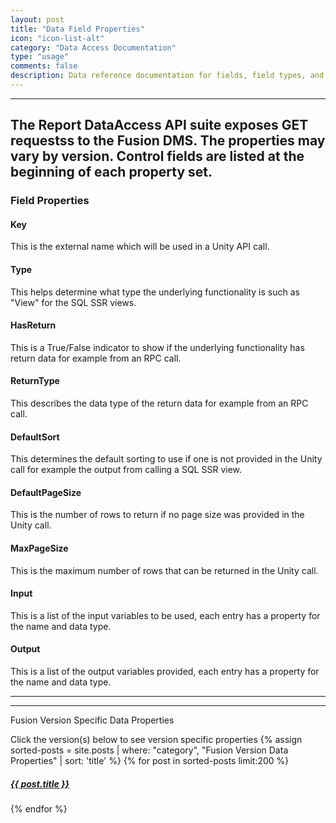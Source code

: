 ```yaml
---
layout: post
title: "Data Field Properties"
icon: "icon-list-alt"
category: "Data Access Documentation"
type: "usage" 
comments: false
description: Data reference documentation for fields, field types, and size
---
```


---
The Report DataAccess API suite exposes GET requestss to the Fusion DMS. The properties may vary by version. Control fields are listed at the beginning of each property set. 
---
### Field Properties

#### Key 
This is the external name which will be used in a Unity API call.

#### Type
This helps determine what type the underlying functionality is such as "View" for the SQL SSR views.
#### HasReturn
This is a True/False indicator to show if the underlying functionality has return data for example from an RPC call.
#### ReturnType
This describes the data type of the return data for example from an RPC call.
#### DefaultSort
This determines the default sorting to use if one is not provided in the Unity call for example the output from calling a SQL SSR view.
#### DefaultPageSize
This is the number of rows to return if no page size was provided in the Unity call.
#### MaxPageSize
This is the maximum number of rows that can be returned in the Unity call.
#### Input
This is a list of the input variables to be used, each entry has a property for the name and data type.
#### Output
This is a list of the output variables provided, each entry has a property for the name and data type.

---
---

<p class= "catheader"> Fusion Version Specific Data Properties</p>
Click the version(s) below to see version specific properties
{% assign sorted-posts = site.posts | where: "category", "Fusion Version Data Properties" | sort: 'title' %}
{% for post in sorted-posts limit:200 %}
<h5> <a href="{{ site.baseurl}}{{ post.url }}.html"  onclick="window.open(this.href,'_new','addressbar=no,toolbar=no,location=no,status=no,menubar=no,scrollbars=yes,resizable=no,width=700,height=550'); return false;">{{ post.title }}</a></h5>
{% endfor %}